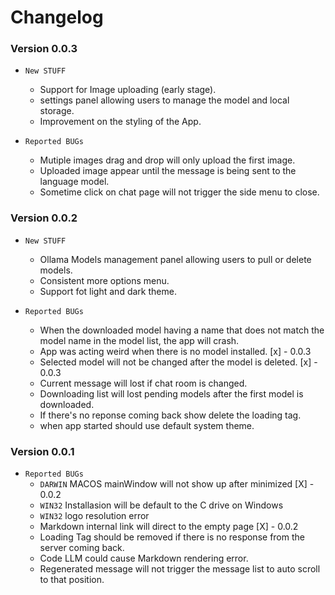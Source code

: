 # Changelog

### Version 0.0.3

- `New STUFF`
  - Support for Image uploading (early stage).
  - settings panel allowing users to manage the model and local storage.
  - Improvement on the styling of the App.

- `Reported BUGs`
  - Mutiple images drag and drop will only upload the first image.
  - Uploaded image appear until the message is being sent to the language model.
  - Sometime click on chat page will not trigger the side menu to close.

### Version 0.0.2

- `New STUFF`
  - Ollama Models management panel allowing users to pull or delete models.
  - Consistent more options menu.
  - Support fot light and dark theme.

- `Reported BUGs`
  - When the downloaded model having a name that does not match the model name in the model list, the app will crash.
  - App was acting weird when there is no model installed. [x] - 0.0.3
  - Selected model will not be changed after the model is deleted. [x] - 0.0.3
  - Current message will lost if chat room is changed.
  - Downloading list will lost pending models after the first model is downloaded.
  - If there's no reponse coming back show delete the loading tag.
  - when app started should use default system theme.

### Version 0.0.1

- `Reported BUGs`
  - `DARWIN` MACOS mainWindow will not show up after minimized [X] - 0.0.2
  - `WIN32` Installasion will be default to the C drive on Windows
  - `WIN32` logo resolution error
  - Markdown internal link will direct to the empty page [X] - 0.0.2
  - Loading Tag should be removed if there is no response from the server coming back.
  - Code LLM could cause Markdown rendering error.
  - Regenerated message will not trigger the message list to auto scroll to that position.
